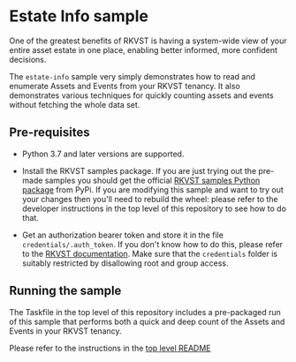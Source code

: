 # Estate Info sample

One of the greatest benefits of RKVST is having a system-wide view of your entire asset estate in one place, enabling better informed, more confident decisions.

The `estate-info` sample very simply demonstrates how to read and enumerate Assets and Events from your RKVST tenancy. It also demonstrates various techniques for quickly counting assets and events without fetching the whole data set.


## Pre-requisites

* Python 3.7 and later versions are supported.

* Install the RKVST samples package. If you are just trying out the pre-made samples you should get the official [RKVST samples Python package](https://pypi.org/project/rkvst-samples/ "PyPi package page") from PyPi. If you are modifying this sample and want to try out your changes then you'll need to rebuild the wheel: please refer to the developer instructions in the top level of this repository to see how to do that.

* Get an authorization bearer token and store it in the file `credentials/.auth_token`. If you don't know how to do this, please refer to the [RKVST documentation](https://docs.rkvst.com/docs/rkvst-basics/getting-access-tokens-using-app-registrations/ "Getting an auth token"). Make sure that the `credentials` folder is suitably restricted by disallowing root and group access.


## Running the sample

The Taskfile in the top level of this repository includes a pre-packaged run of this sample that performs both a quick and deep count of the Assets and Events in your RKVST tenancy. 

Please refer to the instructions in the [top level README](https://github.com/rkvst/rkvst-samples#manage-assets-and-events-and-check-for-any-inconsistencies "estate info sample")

